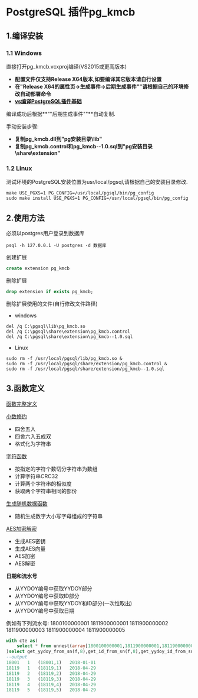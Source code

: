 # **PostgreSQL 插件pg_kmcb**

## **1.编译安装**

### **1.1 Windows**

直接打开pg_kmcb.vcxproj编译(VS2015或更高版本)<br/>
- **配置文件仅支持Release X64版本,如要编译其它版本请自行设置**<br/>
- **在"Release X64的属性页->生成事件->后期生成事件""请根据自己的环境修改自动部署命令**<br/>
- **[vs编译PostgreSQL插件基础](https://blog.csdn.net/kmblack1/article/details/80096021)**<br/>

编译成功后根据**""后期生成事件""**自动复制.<br />

手动安装步骤:<br />
- **复制pg_kmcb.dll到"pg安装目录\lib"**<br/>
- **复制pg_kmcb.control和pg_kmcb--1.0.sql到"pg安装目录\share\extension"**<br/>

### **1.2 Linux**
测试环境的PostgreSQL安装位置为usr/local/pgsql,请根据自己的安装目录修改.
```
make USE_PGXS=1 PG_CONFIG=/usr/local/pgsql/bin/pg_config
sudo make install USE_PGXS=1 PG_CONFIG=/usr/local/pgsql/bin/pg_config
```

## **2.使用方法**

必须以postgres用户登录到数据库<br/>
```
psql -h 127.0.0.1 -U postgres -d 数据库
```
创建扩展<br/>
```sql
create extension pg_kmcb
```
删除扩展<br/>
```sql
drop extension if exists pg_kmcb;
```
删除扩展使用的文件(自行修改文件路径)
- windows
```
del /q C:\pgsql\lib\pg_kmcb.so
del /q C:\pgsql\share\extension\pg_kmcb.control
del /q C:\pgsql\share\extension\pg_kmcb--1.0.sql
```
- Linux
```
sudo rm -f /usr/local/pgsql/lib/pg_kmcb.so &
sudo rm -f /usr/local/pgsql/share/extension/pg_kmcb.control &
sudo rm -f /usr/local/pgsql/share/extension/pg_kmcb--1.0.sql
```

## **3.函数定义**

[函数完整定义](https://github.com/kmblack1/pg_kmcb/blob/master/pg_kmcb--1.0.sql)

[小数修约](https://github.com/kmblack1/pg_kmcb/blob/master/pg_round.md)
- 四舍五入
- 四舍六入五成双
- 格式化为字符串

[字符函数](https://github.com/kmblack1/pg_kmcb/blob/master/pg_string.md)
- 按指定的字符个数切分字符串为数组
- 计算字符串CRC32
- 计算两个字符串的相似度
- 获取两个字符串相同的部份

[生成随机数据函数](https://github.com/kmblack1/pg_kmcb/blob/master/pg_random.md)
- 随机生成数字大小写字母组成的字符串

[AES加密解密](https://github.com/kmblack1/pg_kmcb/blob/master/pg_scrypto.md)
- 生成AES密钥
- 生成AES向量
- AES加密
- AES解密

**日期和流水号**
- 从YYDOY编号中获取YYDOY部分
- 从YYDOY编号中获取ID部分
- 从YYDOY编号中获取YYDOY和ID部分(一次性取出)
- 从YYDOY编号中获取日期

例如有下列流水号:
1800100000001
1811900000001
1811900000002
1811900000003
1811900000004
1811900000005

```sql
with cte as(
	select * from unnest(array[1800100000001,1811900000001,1811900000002,1811900000003,1811900000004,1811900000005]) as f
)select get_yydoy_from_sn(f,8),get_id_from_sn(f,8),get_yydoy_id_from_sn(f,8),get_date_from_sn(f,8) from cte
--output
18001	1	(18001,1)	2018-01-01
18119	1	(18119,1)	2018-04-29
18119	2	(18119,2)	2018-04-29
18119	3	(18119,3)	2018-04-29
18119	4	(18119,4)	2018-04-29
18119	5	(18119,5)	2018-04-29
```

